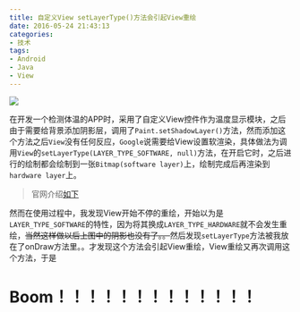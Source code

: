 ```yaml
---
title: 自定义View setLayerType()方法会引起View重绘
date: 2016-05-24 21:43:13
categories:
- 技术
tags:
- Android
- Java
- View
---
```


![](https://o5iqfmxl6.qnssl.com/md/1464097728554.png)

在开发一个检测体温的APP时，采用了自定义View控件作为温度显示模块，之后由于需要给背景添加阴影层，调用了`Paint.setShadowLayer()`方法，然而添加这个方法之后`View`没有任何反应，`Google`说需要给View设置软渲染，具体做法为调用`View`的`setLayerType(LAYER_TYPE_SOFTWARE, null)`方法，在开启它时，之后进行的绘制都会绘制到一张`Bitmap(software layer)`上，绘制完成后再渲染到`hardware layer`上。

> 官网介绍[如下](https://developer.android.com/reference/android/view/View.html#LAYER_TYPE_SOFTWARE)

然而在使用过程中，我发现View开始不停的重绘，开始以为是`LAYER_TYPE_SOFTWARE`的特性，因为将其换成`LAYER_TYPE_HARDWARE`就不会发生重绘，~~当然这样做以后上图中的阴影也没有了。。~~然后发现`setLayerType`方法被我放在了onDraw方法里。。才发现这个方法会引起View重绘，View重绘又再次调用这个方法，于是

# Boom！！！！！！！！！！！！！
